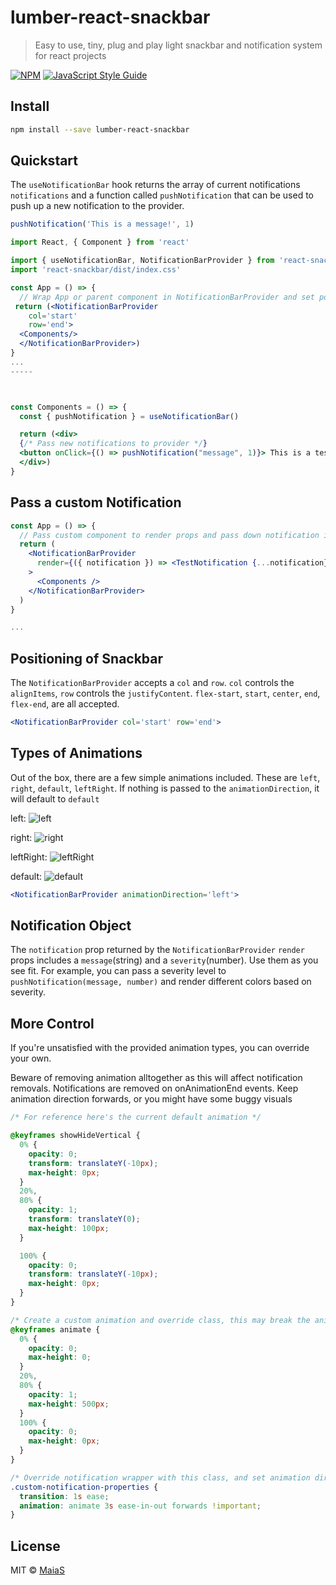 # lumber-react-snackbar

> Easy to use, tiny, plug and play light snackbar and notification system for react projects

[![NPM](https://img.shields.io/npm/v/lumber-react-snackbar.svg)](https://www.npmjs.com/package/lumber-react-snackbar) [![JavaScript Style Guide](https://img.shields.io/badge/code_style-standard-brightgreen.svg)](https://standardjs.com)

## Install

```bash
npm install --save lumber-react-snackbar
```

## Quickstart

The `useNotificationBar` hook returns the array of current notifications `notifications` and a function called `pushNotification` that can be used to push up a new notification to the provider.

```js
pushNotification('This is a message!', 1)
```

```jsx
import React, { Component } from 'react'

import { useNotificationBar, NotificationBarProvider } from 'react-snackbar'
import 'react-snackbar/dist/index.css'

const App = () => {
  // Wrap App or parent component in NotificationBarProvider and set positioning.
 return (<NotificationBarProvider
    col='start'
    row='end'>
  <Components/>
  </NotificationBarProvider>)
}
...
-----



const Components = () => {
  const { pushNotification } = useNotificationBar()

  return (<div>
  {/* Pass new notifications to provider */}
  <button onClick={() => pushNotification("message", 1)}> This is a test!
  </div>)
}
```

## Pass a custom Notification

```jsx
const App = () => {
  // Pass custom component to render props and pass down notification into custom component
  return (
    <NotificationBarProvider
      render={({ notification }) => <TestNotification {...notification} />}
    >
      <Components />
    </NotificationBarProvider>
  )
}

...

```

## Positioning of Snackbar

The `NotificationBarProvider` accepts a `col` and `row`. `col` controls the `alignItems`, `row` controls the `justifyContent`. `flex-start`, `start`, `center`, `end`, `flex-end`, are all accepted.

```jsx
<NotificationBarProvider col='start' row='end'>
```

## Types of Animations

Out of the box, there are a few simple animations included. These are `left`, `right`, `default`, `leftRight`. If nothing is passed to the `animationDirection`, it will default to `default`

left:
![left](https://user-images.githubusercontent.com/90791391/188985641-03b8acef-9a65-4f06-aa5c-64b215ca4f28.gif)

right:
![right](https://user-images.githubusercontent.com/90791391/188985621-4f6f6586-ddf9-466e-bf6c-70af197a8cac.gif)

leftRight:
![leftRight](https://user-images.githubusercontent.com/90791391/188985611-b450b4c3-a004-41da-9f77-2738a9bb8775.gif)

default:
![default](https://user-images.githubusercontent.com/90791391/188985574-5827a6f8-fb2c-43a7-af0c-e9e43832a90c.gif)

```jsx
<NotificationBarProvider animationDirection='left'>
```

## Notification Object

The `notification` prop returned by the `NotificationBarProvider` `render` props includes a `message`(string) and a `severity`(number). Use them as you see fit. For example, you can pass a severity level to `pushNotification(message, number)` and render different colors based on severity.

## More Control

If you're unsatisfied with the provided animation types, you can override your own.

Beware of removing animation alltogether as this will affect notification removals. Notifications are removed on onAnimationEnd events. Keep animation direction forwards, or you might have some buggy visuals

```css
/* For reference here's the current default animation */

@keyframes showHideVertical {
  0% {
    opacity: 0;
    transform: translateY(-10px);
    max-height: 0px;
  }
  20%,
  80% {
    opacity: 1;
    transform: translateY(0);
    max-height: 100px;
  }

  100% {
    opacity: 0;
    transform: translateY(-10px);
    max-height: 0px;
  }
}
```

```css
/* Create a custom animation and override class, this may break the animation smoothness */
@keyframes animate {
  0% {
    opacity: 0;
    max-height: 0;
  }
  20%,
  80% {
    opacity: 1;
    max-height: 500px;
  }
  100% {
    opacity: 0;
    max-height: 0px;
  }
}

/* Override notification wrapper with this class, and set animation direction to 'forwards'. Beware of removing animation. onAnimationEnd removes notification */
.custom-notification-properties {
  transition: 1s ease;
  animation: animate 3s ease-in-out forwards !important;
}
```

## License

MIT © [MaiaS](https://github.com/MaiaS)

